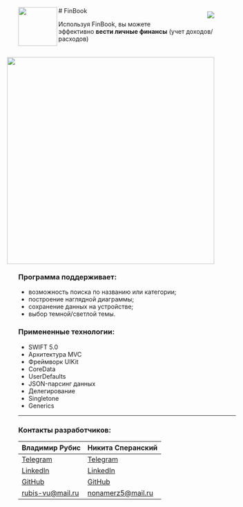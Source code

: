 <div>
<img src ="https://user-images.githubusercontent.com/84345727/160906780-c43d2092-b00c-4d94-af61-5d0fa062702c.svg" align="left" height="90"/>
 <a href="https://img.shields.io/circleci/build/github/rubis-vladimir/FinBook/main">
    <img src="https://img.shields.io/circleci/build/github/rubis-vladimir/FinBook/main" hspace="50px" align="right" vspace="10px">
</a>
# FinBook  
 

 
 Используя FinBook, вы можете эффективно <b>вести личные финансы</b> (учет доходов/расходов)

</div>
  <img src ="https://user-images.githubusercontent.com/84345727/160895784-44e0774a-7f5d-4b05-af74-78fc0db653d9.gif" align="right" height="480px" hspace="50px" vspace="20px"/>
  
  ### Программа поддерживает:
  + возможность поиска по названию или категории; 
  + построение наглядной диаграммы;
  + сохранение данных на устройстве; 
  + выбор темной/светлой темы.

  ### Примененные технологии:
  + SWIFT 5.0
  + Архитектура MVC 
  + Фреймворк UIKit  
  + CoreData 
  + UserDefaults 
  + JSON-парсинг данных 
  + Делегирование
  + Singletone
  + Generics
____
  ### Контакты разработчиков:

  | Владимир Рубис | Никита Сперанский |
  | --- | --- |
  | [Telegram](t.me/Rubis_Vladimir)  | [Telegram](t.me/Nikita_Kelevra) |
  | [LinkedIn](https://www.linkedin.com/in/vladimir-rubis/) | [LinkedIn](linkedin.com/in/nikita-kelevra/) |
  | [GitHub](github.com/rubis-vladimir)| [GitHub](github.com/NikitaKelevra) |
  | <a href="mailto:rubis-vu@mail.ru"> rubis-vu@mail.ru</a>| <a href="mailto:nonamerz5@mail.ru"> nonamerz5@mail.ru</a> |
